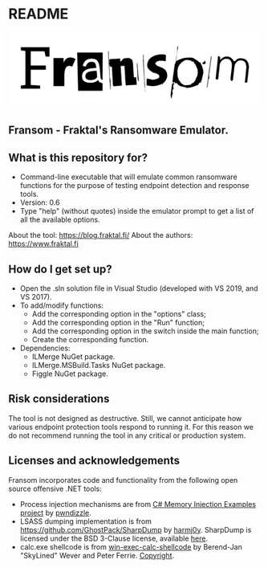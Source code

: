 # README #

![Fransom Logo](/images/Fransom.png)

## Fransom - Fraktal's Ransomware Emulator. 

## What is this repository for?

* Command-line executable that will emulate common ransomware functions for the purpose of testing endpoint detection and response tools.
* Version: 0.6
* Type "help" (without quotes) inside the emulator prompt to get a list of all the available options.

About the tool: https://blog.fraktal.fi/
About the authors: https://www.fraktal.fi 

## How do I get set up?

* Open the .sln solution file in Visual Studio (developed with VS 2019, and VS 2017).
* To add/modify functions:
	* Add the corresponding option in the "options" class;
	* Add the corresponding option in the "Run" function;
	* Add the corresponding option in the switch inside the main function;
	* Create the corresponding function.
* Dependencies:
	* ILMerge NuGet package.
	* ILMerge.MSBuild.Tasks NuGet package.
	* Figgle NuGet package.

## Risk considerations

The tool is not designed as destructive. Still, we cannot anticipate how various endpoint protection tools respond to running it. For this reason we do not recommend running the tool in any critical or production system.

## Licenses and acknowledgements
   
Fransom incorporates code and functionality from the following open source offensive .NET tools:

 * Process injection mechanisms are from [C# Memory Injection Examples project](https://github.com/pwndizzle/c-sharp-memory-injection) by [pwndizzle](https://twitter.com/pwndizzle). 
 * LSASS dumping implementation is from https://github.com/GhostPack/SharpDump by [harmj0y](https://twitter.com/harmj0y). SharpDump is licensed under the BSD 3-Clause license, available [here](https://raw.githubusercontent.com/GhostPack/SharpDump/master/LICENSE).
 * calc.exe shellcode is from [win-exec-calc-shellcode](https://github.com/peterferrie/win-exec-calc-shellcode) by Berend-Jan "SkyLined" Wever and Peter Ferrie. [Copyright](https://raw.githubusercontent.com/peterferrie/win-exec-calc-shellcode/master/COPYRIGHT.txt).
